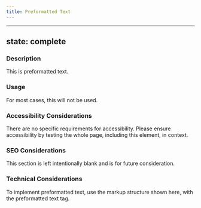 ```yaml
---
title: Preformatted Text
---
```


---
state: complete
---

### Description
This is preformatted text.

### Usage
For most cases, this will not be used.

### Accessibility Considerations
There are no specific requirements for accessibility. Please ensure accessibility by testing the whole page, including this element, in context.

### SEO Considerations
This section is left intentionally blank and is for future consideration.

### Technical Considerations
To implement preformatted text, use the markup structure shown here, with the preformatted text tag.
